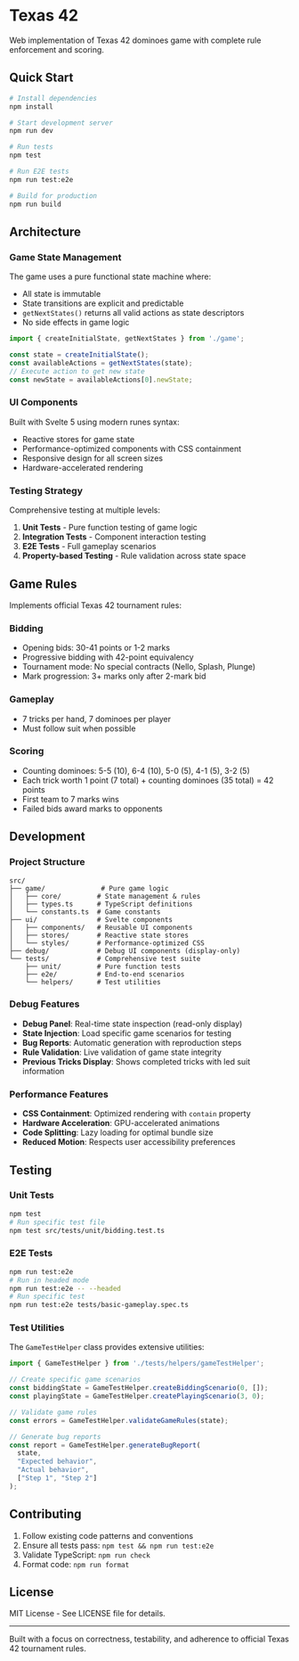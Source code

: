 # Texas 42

Web implementation of Texas 42 dominoes game with complete rule enforcement and scoring.

## Quick Start

```bash
# Install dependencies
npm install

# Start development server
npm run dev

# Run tests
npm test

# Run E2E tests
npm run test:e2e

# Build for production
npm run build
```

## Architecture

### Game State Management
The game uses a pure functional state machine where:
- All state is immutable
- State transitions are explicit and predictable
- `getNextStates()` returns all valid actions as state descriptors
- No side effects in game logic

```typescript
import { createInitialState, getNextStates } from './game';

const state = createInitialState();
const availableActions = getNextStates(state);
// Execute action to get new state
const newState = availableActions[0].newState;
```

### UI Components
Built with Svelte 5 using modern runes syntax:
- Reactive stores for game state
- Performance-optimized components with CSS containment
- Responsive design for all screen sizes
- Hardware-accelerated rendering

### Testing Strategy
Comprehensive testing at multiple levels:

1. **Unit Tests** - Pure function testing of game logic
2. **Integration Tests** - Component interaction testing
3. **E2E Tests** - Full gameplay scenarios
4. **Property-based Testing** - Rule validation across state space

## Game Rules

Implements official Texas 42 tournament rules:

### Bidding
- Opening bids: 30-41 points or 1-2 marks
- Progressive bidding with 42-point equivalency
- Tournament mode: No special contracts (Nello, Splash, Plunge)
- Mark progression: 3+ marks only after 2-mark bid

### Gameplay
- 7 tricks per hand, 7 dominoes per player
- Must follow suit when possible

### Scoring
- Counting dominoes: 5-5 (10), 6-4 (10), 5-0 (5), 4-1 (5), 3-2 (5)
- Each trick worth 1 point (7 total) + counting dominoes (35 total) = 42 points
- First team to 7 marks wins
- Failed bids award marks to opponents

## Development

### Project Structure
```
src/
├── game/              # Pure game logic
│   ├── core/         # State management & rules
│   ├── types.ts      # TypeScript definitions
│   └── constants.ts  # Game constants
├── ui/               # Svelte components
│   ├── components/   # Reusable UI components
│   ├── stores/       # Reactive state stores
│   └── styles/       # Performance-optimized CSS
├── debug/            # Debug UI components (display-only)
└── tests/            # Comprehensive test suite
    ├── unit/         # Pure function tests
    ├── e2e/          # End-to-end scenarios
    └── helpers/      # Test utilities
```

### Debug Features
- **Debug Panel**: Real-time state inspection (read-only display)
- **State Injection**: Load specific game scenarios for testing
- **Bug Reports**: Automatic generation with reproduction steps
- **Rule Validation**: Live validation of game state integrity
- **Previous Tricks Display**: Shows completed tricks with led suit information

### Performance Features
- **CSS Containment**: Optimized rendering with `contain` property
- **Hardware Acceleration**: GPU-accelerated animations
- **Code Splitting**: Lazy loading for optimal bundle size
- **Reduced Motion**: Respects user accessibility preferences

## Testing

### Unit Tests
```bash
npm test
# Run specific test file
npm test src/tests/unit/bidding.test.ts
```

### E2E Tests
```bash
npm run test:e2e
# Run in headed mode
npm run test:e2e -- --headed
# Run specific test
npm run test:e2e tests/basic-gameplay.spec.ts
```

### Test Utilities
The `GameTestHelper` class provides extensive utilities:

```typescript
import { GameTestHelper } from './tests/helpers/gameTestHelper';

// Create specific game scenarios
const biddingState = GameTestHelper.createBiddingScenario(0, []);
const playingState = GameTestHelper.createPlayingScenario(3, 0);

// Validate game rules
const errors = GameTestHelper.validateGameRules(state);

// Generate bug reports
const report = GameTestHelper.generateBugReport(
  state, 
  "Expected behavior",
  "Actual behavior", 
  ["Step 1", "Step 2"]
);
```

## Contributing

1. Follow existing code patterns and conventions
2. Ensure all tests pass: `npm test && npm run test:e2e`
3. Validate TypeScript: `npm run check`
4. Format code: `npm run format`

## License

MIT License - See LICENSE file for details.

---

Built with a focus on correctness, testability, and adherence to official Texas 42 tournament rules.